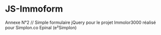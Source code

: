 # JS-Immoform
Annexe N°2 // Simple formulaire jQuery pour le projet Immolor3000 réalisé pour Simplon.co Epinal (e²Simplon)
